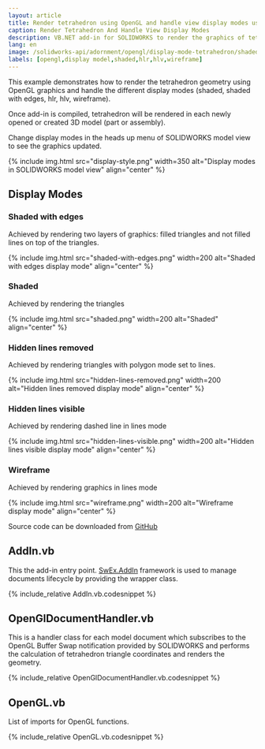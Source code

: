 ```yaml
---
layout: article
title: Render tetrahedron using OpenGL and handle view display modes using SOLIDWORKS API
caption: Render Tetrahedron And Handle View Display Modes
description: VB.NET add-in for SOLIDWORKS to render the graphics of tetrahedron in different display modes (shaded, shaded with edges, hlr, hlv, wireframe)
lang: en
image: /solidworks-api/adornment/opengl/display-mode-tetrahedron/shaded-with-edges.png
labels: [opengl,display model,shaded,hlr,hlv,wireframe]
---
```

This example demonstrates how to render the tetrahedron geometry using OpenGL graphics and handle the different display modes (shaded, shaded with edges, hlr, hlv, wireframe).

Once add-in is compiled, tetrahedron will be rendered in each newly opened or created 3D model (part or assembly).

Change display modes in the heads up menu of SOLIDWORKS model view to see the graphics updated.

{% include img.html src="display-style.png" width=350 alt="Display modes in SOLIDWORKS model view" align="center" %}

## Display Modes

### Shaded with edges

Achieved by rendering two layers of graphics: filled triangles and not filled lines on top of the triangles.

{% include img.html src="shaded-with-edges.png" width=200 alt="Shaded with edges display mode" align="center" %}

### Shaded

Achieved by rendering the triangles

{% include img.html src="shaded.png" width=200 alt="Shaded" align="center" %}

### Hidden lines removed

Achieved by rendering triangles with polygon mode set to lines.

{% include img.html src="hidden-lines-removed.png" width=200 alt="Hidden lines removed display mode" align="center" %}

### Hidden lines visible

Achieved by rendering dashed line in lines mode

{% include img.html src="hidden-lines-visible.png" width=200 alt="Hidden lines visible display mode" align="center" %}

### Wireframe

Achieved by rendering graphics in lines mode

{% include img.html src="wireframe.png" width=200 alt="Wireframe display mode" align="center" %}

Source code can be downloaded from [GitHub](https://github.com/codestackdev/solidworks-api-examples/tree/master/swex/add-in/opengl/OglTetrahedron)

## AddIn.vb

This the add-in entry point. [SwEx.AddIn](/labs/solidworks/swex/add-in/) framework is used to manage documents lifecycle by providing the wrapper class.

{% include_relative AddIn.vb.codesnippet %}

## OpenGlDocumentHandler.vb

This is a handler class for each model document which subscribes to the OpenGL Buffer Swap notification provided by SOLIDWORKS and performs the calculation of tetrahedron triangle coordinates and renders the geometry. 

{% include_relative OpenGlDocumentHandler.vb.codesnippet %}

## OpenGL.vb

List of imports for OpenGL functions.

{% include_relative OpenGL.vb.codesnippet %}
